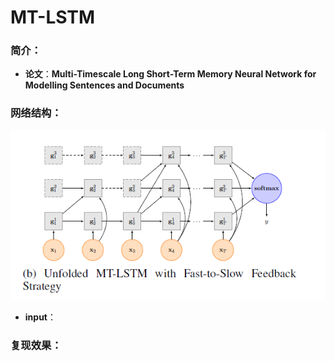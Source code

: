 # MT-LSTM

### 简介：

* **论文**：**Multi-Timescale Long Short-Term Memory Neural Network
  for Modelling Sentences and Documents**



### 网络结构：

![image-20201030191318843](.md\MT-LSTM.png)

* **input**：















### 复现效果：

